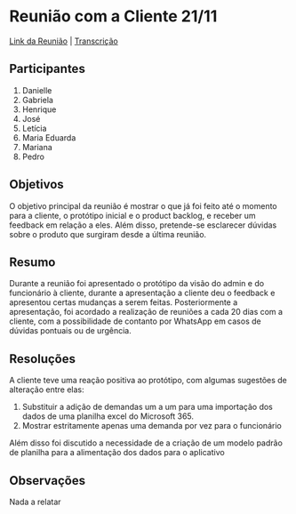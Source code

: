 # Reunião com a Cliente 21/11

[Link da Reunião](https://unbbr.sharepoint.com/sites/MDS20242/Documentos%20Compartilhados/Equipe%20Fehu/Recordings/Valida%C3%A7%C3%A3o%20de%20requisitos-20241121_213856-Grava%C3%A7%C3%A3o%20de%20Reuni%C3%A3o.mp4?web=1&referrer=Teams.TEAMS-WEB&referrerScenario=MeetingChicletGetLink.view) | [Transcrição](https://unbbr.sharepoint.com/:w:/s/MDS20242/ER3miiPEh5RJpAKcbo5JqnUBAEjv08bv-D-YDOOgXByXHA?e=M8bag8)

## Participantes

1. Danielle
2. Gabriela
3. Henrique
4. José
5. Letícia
6. Maria Eduarda
7. Mariana
8. Pedro

## Objetivos

O objetivo principal da reunião é mostrar o que já foi feito até o momento para a cliente, o protótipo inicial e o product backlog, e receber um feedback em relação a eles. Além disso, pretende-se esclarecer dúvidas sobre o produto que surgiram desde a última reunião. 

## Resumo

Durante a reunião foi apresentado o protótipo da visão do admin e do funcionário à cliente, durante a apresentação a cliente deu o feedback e apresentou certas mudanças a serem feitas. Posteriormente a apresentação, foi acordado a realização de reuniões a cada 20 dias com a cliente, com a possibilidade de contanto por WhatsApp em casos de dúvidas pontuais ou de urgência. 

## Resoluções

A cliente teve uma reação positiva ao protótipo, com algumas sugestões de alteração entre elas: 

1. Substituir a adição de demandas um a um para uma importação dos dados de uma planilha excel do Microsoft 365. 
2. Mostrar estritamente apenas uma demanda por vez para o funcionário 

Além disso foi discutido a necessidade de a criação de um modelo padrão de planilha para a alimentação dos dados para o aplicativo 

## Observações

Nada a relatar